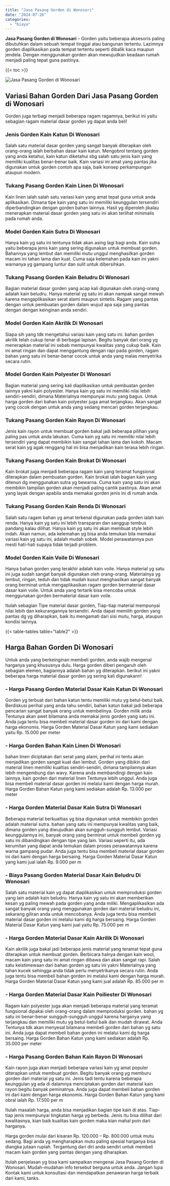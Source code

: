 ```yaml
---
title: "Jasa Pasang Gorden di Wonosari"
date: "2024-07-26"
categories: 
  - "biaya"
---
```


**Jasa Pasang Gorden di Wonosari** – Gorden yaitu beberapa aksesoris paling dibutuhkan dalam sebuah tempat tinggal atau bangunan tertentu. Lazimnya gorden diaplikasikan pada tempat tertentu seperti dibalik kaca maupun jendela. Dengan menggunakan gorden akan mewujudkan keadaan rumah menjadi paling tepat guna pastinya.

{{< toc >}}

![Jasa Pasang Gorden di Wonosari](/images/pasang-gorden-murah02.png)

## Variasi Bahan Gorden Dari Jasa Pasang Gorden di Wonosari

Gorden juga terbagi menjadi beberapa ragam ragamnya, berikut ini yaitu sebagian ragam material dasar gorden yg dapat anda beli!

### Jenis Gorden Kain Katun Di Wonosari

Salah satu material dasar gorden yang sangat banyak diterapkan oleh orang-orang ialah berbahan dasar kain katun. Mengobrol tentang gorden yang anda ketahui, kain katun diketahui sbg salah satu jenis kain yang memiliki kualitas benar-benar baik. Kain variasi ini amat yang pantas jika digunakan untuk gorden contoh apa saja, baik konsep perkampungan ataupun modern.

### Tukang Pasang Gorden Kain Linen Di Wonosari

Kain linen ialah salah satu variasi kain yang amat tepat guna untuk anda aplikasikan. Dimana tipe kain yang satu ini memiliki keunggulan tersendiri diperbandingkan dengan gorden bahan lainnya. Hasil yg diperoleh jikalau menerapkan material dasar gorden yang satu ini akan terlihat minimalis pada rumah anda.

### Model Gorden Kain Sutra Di Wonosari

Hanya kain yg satu ini tentunya tidak akan asing lagi bagi anda. Kain sutra yaitu beberapa jenis kain yang sering digunakan untuk membuat gorden. Bahannya yang lembut dan memiliki mutu unggul menghasilkan gorden macam ini tahan lama dan kuat. Cuma saja kelemahan pada kain ini yakni warnanya yg gampang luntur dan sulit untuk dibersihkan.

### Tukang Pasang Gorden Kain Beludru Di Wonosari

Bagian material dasar gorden yang acap kali digunakan oleh orang-orang adalah kain beludru. Hanya material yg satu ini akan nampak sangat mewah karena mengaplikasikan serat alami maupun sintetis. Ragam yang pantas dengan untuk pembuatan gorden dalam wujud apa saja yang pantas dengan dengan keinginan anda sendiri.

### Model Gorden Kain Akrilik Di Wonosari

Siapa sih yang tdk mengetahui variasi kain yang satu ini. bahan gorden akrilik telah cukup tenar di berbagai lapisan. Begitu banyak dari orang yg menerapkan material ini sebab mempunyai kwalitas yang cukup baik. Kain ini amat ringan dan dapat menggantung dengan rapi pada gorden, ragam bahan yang satu ini benar-benar cocok untuk anda yang malas menyetrika secara rutin.

### Model Gorden Kain Polyester Di Wonosari

Bagian material yang sering kali diaplikasikan untuk pembuatan gorden lainnya yakni kain polyester. Hanya kain yg satu ini memiliki nilai lebih sendiri-sendiri, dimana Materialnya mempunyai mutu yang bagus. Untuk harga gorden dari bahan kain polyester juga amat terjangkau. Akan sangat yang cocok dengan untuk anda yang sedang mencari gorden terjangkau.

### Tukang Pasang Gorden Kain Rayon Di Wonosari

Jenis kain rayon untuk membuat gorden bakal jadi beberapa pilihan yang paling pas untuk anda lakukan. Cuma kain yg satu ini memiliki nilai lebih tersendiri yang dapat membikin kain sangat tahan lama dan kokoh. Macam serat kain yg agak renggang hal ini bisa menjadikan kain terasa lebih ringan.

### Tukang Pasang Gorden Kain Brokat Di Wonosari

Kain brokat juga menjadi beberapa ragam kain yang teramat fungsional diterapkan dalam pembuatan gorden. Kain brokat ialah bagian kain yang ditenun dg menggunakan sutra yg bewarna. Cuma kain yang satu ini akan membikin tampilan gorden akan menjadi paling cantik pastinya. Akan amat yang layak dengan apabila anda memakai gorden jenis ini di rumah anda.

### Tukang Pasang Gorden Kain Renda Di Wonosari

Salah satu ragam bahan yg amat terkenal digunakan pada gorden ialah kain renda. Hanya kain yg satu ini lebih transparan dan sanggup tembus pandang kalau dilihat. Hanya kain yg satu ini akan membuat style lebih indah. Akan namun, ada kelemahan yg bisa anda temukan bila memakai variasi kain yg satu ini, adalah mudah sobek. Model perawatannya pun mesti hati-hati supaya tidak terjadi problem.

### Model Gorden Kain Voile Di Wonosari

Hanya bahan gorden yang terakhir adalah kain voile. Hanya material yg satu ini juga sudah sangat banyak digunakan oleh orang-orang. Materialnya yg lembut, ringan, teduh dan tidak mudah kusut menghasilkan sangat banyak orang berminat untuk mengaplikasikan ragam gorden bermaterial dasar dasar kain voile. Untuk anda yang tertarik bisa mencoba untuk menggunakan gorden bermaterial dasar kain voile.

Itulah sebagian Tipe material dasar gorden, Tiap-tiap material mempunyai nilai lebih dan kekurangannya tersendiri. Anda dapat memilih gorden yang pantas dg yg diharapkan, baik itu mengamati dari sisi mutu, harga, ataupun kondisi lainnya.

{{< table-tables table="table2" >}}

## Harga Bahan Gorden Di Wonosari

Untuk anda yang berkeinginan membeli gorden, anda wajib mengenal harganya yang khususnya dulu. Harga gorden diberi pengaruh oleh sebagian elemen, bagiannya adalah bahan yg diterapkan. berikut ini yakni beberapa harga material dasar gorden yg sering kali digunakann!

### \- Harga Pasang Gorden Material Dasar Kain Katun Di Wonosari

Gorden yg terbuat dari bahan katun tentu memiliki mutu yg betul-betul baik. Berdiskusi perihal yang anda tahu sendiri, bahan katun bakal jadi beberapa pencarian sangat banyak orang untuk membelinya. Gorden milik anda Tentunya akan awet bilamana anda memakai jenis gorden yang satu ini. Anda juga tentu bisa membeli material dasar gorden ini dari kami dengan harga ekonomis. Harga Gorden Material Dasar Katun yang kami sediakan yaitu Rp. 15.000 per meter

### \- Harga Gorden Bahan Kain Linen Di Wonosari

bahan linen diciptakan dari serat yang alami, perihal ini tentu akan menjadikan gorden sangat kuat dan lembut. Gorden yang dibikin dari material linen memiliki kualtias sendiri-sendiri, dimana tampilannya akan lebih mengembung dan wavy. Karena anda membandingi dengan kain lainnya, kain gorden dari material linen Tentunya lebih unggul. Anda juga bisa membeli material dasar gorden ini melalui kami dengan harga murah. Harga Gorden Bahan Katun yang kami sediakan adalah Rp. 13.000 per meter

### \- Harga Gorden Material Dasar Kain Sutra Di Wonosari

Beberapa material berkualtias yg bisa digunakan untuk membikin gorden adalah material sutra. bahan yang satu ini mempunyai kwalitas yang baik, dimana gorden yang diwujudkan akan sungguh-sungguh lembut. Variasi keunggulannya ini, banyak orang yang berminat untuk membeli gorden yg satu ini dibandingkan dengan tipe yang lain. Variasi seperti itu, ada kerumitan yang dapat anda temukan dalam proses perawatannya karena warna gampang pudar. Anda juga tentu bisa membeli material dasar gorden ini dari kami dengan harga bersaing. Harga Gorden Material Dasar Katun yang kami jual ialah Rp. 9.000 per m

### \- Biaya Pasang Gorden Material Dasar Kain Beludru Di Wonosari

Salah satu material kain yg dapat diaplikasikan untuk memproduksi gorden yang lain adalah kain beludru. Hanya kain yg satu ini akan memberikan kesan yg paling mewah pada gorden yang anda miliki. Mengaplikasikan ada sangat banyak orang yang menggunakan gorden dari material beludru ini, sekarang giliran anda untuk mencobanya. Anda juga tentu bisa membeli material dasar gorden ini melalui kami dg harga bersaing. Harga Gorden Material Dasar Katun yang kami jual yaitu Rp. 75.000 per m

### \- Harga Gorden Material Dasar Kain Akrilik Di Wonosari

Kain akrilik juga bakal jadi beberapa jenis material yang teramat tepat guna diterapkan untuk membuat gorden. Berbicara halnya dengan kain wool, macam kain yang satu ini amat ringan dibawa dan akan sangat rapi. Salah satu keistimewaan dari bahan gorden yg satu ini yakni Materialnya yang tahan kucek sehingga anda tidak perlu menyetrikanya secara rutin. Anda juga tentu bisa membeli bahan gorden ini melalui kami dengan harga murah. Harga Gorden Material Dasar Katun yang kami jual adalah Rp. 85.000 per m

### \- Harga Gorden Material Dasar Kain Poiliester Di Wonosari

Ragam kain polyester juga akan menjadi beberapa material yang teramat fungsional dipakai oleh orang-orang dalam memproduksi gorden. bahan yg satu ini benar-benar sungguh-sungguh unggul karena harganya yang terjangkau dan memiliki mutu yg betul-betul baik dan mudah dirawat. Anda Tentunya tdk akan menyesal bilamana membeli gorden dari bahan yg satu ini. Anda juga dapat membeli bahan gorden ini melalui kami dg harga bersaing. Harga Gorden Bahan Katun yang kami sediakan adalah Rp. 35.000 per meter

### \- Harga Pasang Gorden Bahan Kain Rayon Di Wonosari

Kain rayon juga akan menjadi beberapa variasi kain yg amat populer diterapkan untuk membuat gorden. Begitu banyak orang yg memburu gorden dari material yg satu ini. Jenis tadi tentu karena beberapa keunggulan yg ada di dalamnya menciptakan gorden dari material kain rayon begitu banyak peminatnya. Anda juga dapat membeli bahan gorden ini dari kami dengan harga ekonomis. Harga Gorden Bahan Katun yang kami obral ialah Rp. 17.500 per m

Itulah masalah harga, anda bisa menjadikan bagian tipe kain di atas. Tiap-tiap jenis mempunyai tingkatan harga yg berbeda. Jenis itu bisa dilihat dari kwalitasnya, kian baik kualitas kain gorden maka kian mahal poin dari harganya.

Harga gorden mulai dari kisaran Rp. 120.000 – Rp. 800.000 untuk mutu sedang. Bagi anda yg mengharapkan mutu paling spesial harganya bisa diangka jutaan rupiah. Tergantung dari diri anda sendiri untuk membeli macam kain gorden yang pantas dengan yang diharapkan.

Itulah penjelasan yg bisa kami sampaikan mengenai Jasa Pasang Gorden di Wonosari. Mudah-mudahan info tersebut berguna untuk anda. Jangan lupa Kontak kami untuk konsultasi dan mendapatkan penawaran harga terbaik dari kami, tanks.
